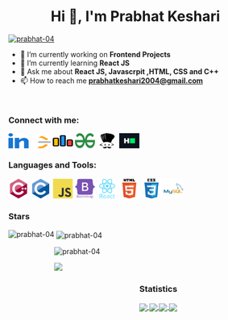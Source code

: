 

<!--
**prabhat-04/prabhat-04** is a ✨ _special_ ✨ repository because its `README.md` (this file) appears on your GitHub profile.

Here are some ideas to get you started:

- 🔭 I’m currently working on ...
- 🌱 I’m currently learning ...
- 👯 I’m looking to collaborate on ...
- 🤔 I’m looking for help with ...
- 💬 Ask me about ...
- 📫 How to reach me: ...
- 😄 Pronouns: ...
- ⚡ Fun fact: ...
-->
<!--<img src="https://raw.githubusercontent.com/BEPb/BEPb/5c63fa170d1cbbb0b1974f05a3dbe6aca3f5b7f3/assets/Bottom_up.svg" width="100%" /> -->
<h1 align="center">Hi 👋, I'm Prabhat Keshari</h1>

<p align="left"> <a href="https://github.com/ryo-ma/github-profile-trophy"><img src="https://github-profile-trophy.vercel.app/?username=prabhat-04&theme=juicyfresh" alt="prabhat-04" /></a> </p>

- 🔭 I’m currently working on **Frontend Projects**
- 🌱 I’m currently learning **React JS**
- 💬 Ask me about **React JS, Javascrpit ,HTML, CSS and C++**
- 📫 How to reach me **prabhatkeshari2004@gmail.com**
<br>

<!--<div> <a href="https://www.linkedin.com/in/prabhatkeshari" target="_blank"><img src="https://img.shields.io/badge/LinkedIn-0077B5?style=for-the-badge&logo=linkedin&logoColor=white" target="_blank"></a>
<a href="https://github.com/prabhat-04" target="_blank"><img src="https://img.shields.io/badge/GitHub-100000?style=for-the-badge&logo=github&logoColor=white" target="_blank"></a>
<a href = "mailto:prabhatkeshari2004@gmail.com"><img src="https://img.shields.io/badge/-Gmail-%23333?style=for-the-badge&logo=gmail&logoColor=white" target="_blank"></a>-->
</div><h3 align="left">Connect with me:</h3>
<p align="left">
<a href="https://linkedin.com/in/prabhatkeshari" target="blank"><img align="center" src="https://raw.githubusercontent.com/teamedwardforever/Readme-Generator/71f25dd8b98329b168142a6b782a107b75eab178/svg/Social/linked-in-alt.svg" alt="prabhatkeshari" height="30" width="40" /></a> <a href="https://www.leetcode.com/prabhatkeshari" target="blank"><img align="center" src="https://raw.githubusercontent.com/teamedwardforever/Readme-Generator/71f25dd8b98329b168142a6b782a107b75eab178/svg/Social/leet-code.svg" alt="prabhatkeshari" height="30" width="40" /></a> <a href="https://codeforces.com/profile/prabhatkeshari" target="blank"><img align="center" src="https://raw.githubusercontent.com/teamedwardforever/Readme-Generator/71f25dd8b98329b168142a6b782a107b75eab178/svg/Social/codeforces.svg" alt="prabhatkeshari" height="30" width="40" /></a> <a href="https://auth.geeksforgeeks.org/user/prabhatkeshari" target="blank"><img align="center" src="https://raw.githubusercontent.com/teamedwardforever/Readme-Generator/71f25dd8b98329b168142a6b782a107b75eab178/svg/Social/geeks-for-geeks.svg" alt="prabhatkeshari" height="30" width="40" /></a> 
<a href="https://www.codechef.com/users/prabhatkeshari" target="blank"><img align="center" src="https://raw.githubusercontent.com/teamedwardforever/Readme-Generator/71f25dd8b98329b168142a6b782a107b75eab178/svg/Social/codechef.svg" alt="prabhatkeshari" height="30" width="40" /></a> <a href="https://www.hackerrank.com/prabhatkeshari" target="blank"><img align="center" src="https://raw.githubusercontent.com/teamedwardforever/Readme-Generator/71f25dd8b98329b168142a6b782a107b75eab178/svg/Social/hackerrank.svg" alt="prabhatkeshari" height="30" width="40" /></a></p>

<h3 align="left">Languages and Tools:</h3>
<p align="left">
<img src="https://raw.githubusercontent.com/teamedwardforever/Readme-Generator/71f25dd8b98329b168142a6b782a107b75eab178/svg/Skills/Languages/cplusplus-original.svg" alt="CPP" width="40" height="40"/>
<img src="https://raw.githubusercontent.com/teamedwardforever/Readme-Generator/71f25dd8b98329b168142a6b782a107b75eab178/svg/Skills/Languages/c-original.svg" alt="C" width="40" height="40"/>
<img src="https://raw.githubusercontent.com/teamedwardforever/Readme-Generator/71f25dd8b98329b168142a6b782a107b75eab178/svg/Skills/Languages/javascript-original.svg" alt="Javascript" width="40" height="40"/>
<img src="https://raw.githubusercontent.com/teamedwardforever/Readme-Generator/71f25dd8b98329b168142a6b782a107b75eab178/svg/Skills/Frontend/bootstrap-plain-wordmark.svg" alt="Bootstrap" width="40" height="40"/>
<img src="https://raw.githubusercontent.com/teamedwardforever/Readme-Generator/71f25dd8b98329b168142a6b782a107b75eab178/svg/Skills/Frontend/react-original-wordmark.svg" alt="React" width="40" height="40"/>
<img src="https://raw.githubusercontent.com/teamedwardforever/Readme-Generator/71f25dd8b98329b168142a6b782a107b75eab178/svg/Skills/Frontend/html5-original-wordmark.svg" alt="HTML" width="40" height="40"/>
<img src="https://raw.githubusercontent.com/teamedwardforever/Readme-Generator/71f25dd8b98329b168142a6b782a107b75eab178/svg/Skills/Frontend/css3-original-wordmark.svg" alt="Css" width="40" height="40"/>
<img src="https://raw.githubusercontent.com/teamedwardforever/Readme-Generator/71f25dd8b98329b168142a6b782a107b75eab178/svg/Skills/Database/mysql-original-wordmark.svg" alt="Mysql" width="40" height="40"/>
</p>

<h3 align="left">Stars</h3>
<img align="left" height="180em" src="https://github-readme-stats.vercel.app/api/top-langs/?username=prabhat-04&layout=compact&theme=dark" alt=prabhat-04 />

<p>&nbsp;<img align="center" height="180em" src="https://github-readme-stats.vercel.app/api?username=prabhat-04&show_icons=true&locale=en&theme=dark" alt="prabhat-04" /></p>

<p><img align="center" height="180em" src="https://github-readme-streak-stats.herokuapp.com/?user=prabhat-04&theme=dark" alt="prabhat-04" /></p>

<img src="https://user-images.githubusercontent.com/73097560/115834477-dbab4500-a447-11eb-908a-139a6edaec5c.gif"><h3 align="center">Statistics</h3>
<div align="center">
<a href="https://github.com/prabhat-04">
<img align="center" src="http://github-profile-summary-cards.vercel.app/api/cards/stats?username=prabhat-04&theme=dark" height="180em" />
<img align="center" src="http://github-profile-summary-cards.vercel.app/api/cards/most-commit-language?username=prabhat-04&theme=2077" height="180em" />
<img align="center" src="http://github-profile-summary-cards.vercel.app/api/cards/repos-per-language?username=prabhat-04&theme=dark" height="180em" />
<img align="center" src="http://github-profile-summary-cards.vercel.app/api/cards/profile-details?username=prabhat-04&theme=dark" height="180em" />
</div>
<!-- <img src="https://user-images.githubusercontent.com/73097560/115834477-dbab4500-a447-11eb-908a-139a6edaec5c.gif"><h2 align="left">⚡Activity Graph:</h2>
<img align="center" src="https://github-readme-activity-graph.vercel.app/graph?username=prabhat-04&theme=github-compact"/> -->

<!--<img src="https://raw.githubusercontent.com/Trilokia/Trilokia/379277808c61ef204768a61bbc5d25bc7798ccf1/bottom_header.svg" />-->
